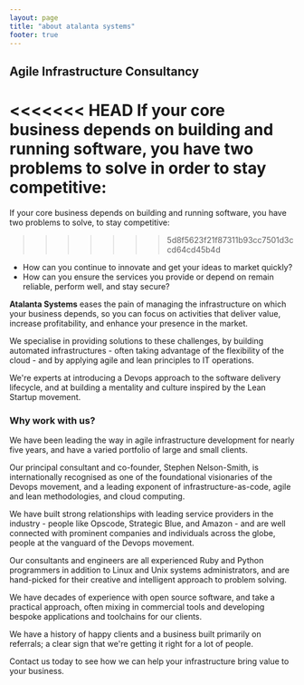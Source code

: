 ```yaml
---
layout: page
title: "about atalanta systems"
footer: true
---
```

## Agile Infrastructure Consultancy

<<<<<<< HEAD
If your core business depends on building and running software, you have two problems to solve in order to stay competitive:
=======
If your core business depends on building and running software, you have two problems to solve, to stay competitive:
>>>>>>> 5d8f5623f21f87311b93cc7501d3ccd64cd45b4d

* How can you continue to innovate and get your ideas to market quickly?
* How can you ensure the services you provide or depend on remain reliable, perform well, and stay secure?

**Atalanta Systems** eases the pain of managing the infrastructure on which your business depends, so you can focus on activities that deliver value, increase profitability, and enhance your presence in the market.

We specialise in providing solutions to these challenges, by building automated infrastructures - often taking advantage of the flexibility of the cloud - and by applying agile and lean principles to IT operations.

We're experts at introducing a Devops approach to the software delivery lifecycle, and at building a mentality and culture inspired by the Lean Startup movement.

### Why work with us?
We have been leading the way in agile infrastructure development for nearly five years, and have a varied portfolio of large and small clients.

Our principal consultant and co-founder, Stephen Nelson-Smith, is internationally recognised as one of the foundational visionaries of the Devops movement, and a leading exponent of infrastructure-as-code, agile and lean methodologies, and cloud computing.

We have built strong relationships with leading service providers in the industry - people like Opscode, Strategic Blue, and Amazon - and are well connected with prominent companies and individuals across the globe, people at the vanguard of the Devops movement.

Our consultants and engineers are all experienced Ruby and Python programmers in addition to Linux and Unix systems administrators, and are hand-picked for their creative and intelligent approach to problem solving.

We have decades of experience with open source software, and take a practical approach, often mixing in commercial tools and developing bespoke applications and toolchains for our clients.

We have a history of happy clients and a business built primarily on referrals; a clear sign that we're getting it right for a lot of people.

Contact us today to see how we can help your infrastructure bring value to your business.